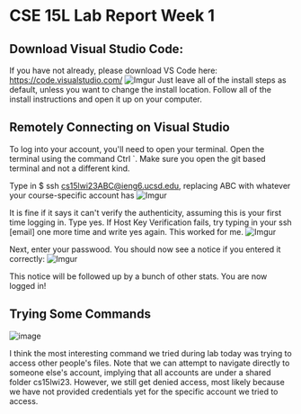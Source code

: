 # CSE 15L Lab Report Week 1

## Download Visual Studio Code:
If you have not already, please download VS Code here: https://code.visualstudio.com/
![Imgur](https://i.imgur.com/yuZtLMO.png)
Just leave all of the install steps as default, unless you want to change the install location. Follow all of the install instructions and open it up on your computer.

## Remotely Connecting on Visual Studio
To log into your account, you'll need to open your terminal. Open the terminal using the command Ctrl `. Make sure you open the git based terminal and not a different kind.

Type in $ ssh cs15lwi23ABC@ieng6.ucsd.edu, replacing ABC with whatever your course-specific account has
![Imgur](https://i.imgur.com/h8UAZIi.png)

It is fine if it says it can't verify the authenticity, assuming this is your first time logging in. Type yes. 
If Host Key Verification fails, try typing in your ssh [email] one more time and write yes again. This worked for me.
![Imgur](https://i.imgur.com/wpJWANh.png)

Next, enter your passwood. You should now see a notice if you entered it correctly:
![Imgur](https://i.imgur.com/HZfcObz.png)

This notice will be followed up by a bunch of other stats. You are now logged in!

## Trying Some Commands

![image](https://user-images.githubusercontent.com/54158686/212519922-e126bf7f-18f7-4eb4-b16c-54e5773b1f64.png)

I think the most interesting command we tried during lab today was trying to access other people's files. Note that we can attempt to navigate directly to someone else's account, implying that all accounts are under a shared folder cs15lwi23. However, we still get denied access, most likely because we have not provided credentials yet for the specific account we tried to access. 
